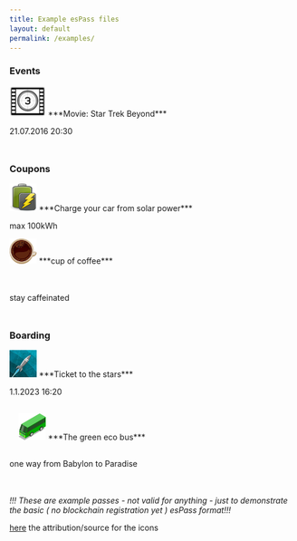 ```yaml
---
title: Example esPass files
layout: default
permalink: /examples/
---
```


### Events

<img class="passicon" src="/assets/img/pass_icons/movie.png"/>
***Movie: Star Trek Beyond***

21.07.2016 20:30

 <p style="clear:left;margin-bottom:48px"/>



### Coupons
<img class="passicon" src="/assets/img/pass_icons/charge.png"/>
***Charge your car from solar power***

max 100kWh

 <p style="clear:left;margin-bottom:48px"/>

 <a href="#">
 <img class="passicon" src="/assets/img/pass_icons/coffee.png"/></a>
 ***cup of coffee***

 stay caffeinated
 <p style="clear:left;margin-bottom:48px"/>

### Boarding
<img class="passicon" src="/assets/img/pass_icons/30C3.png"/>
***Ticket to the stars***

1.1.2023 16:20
<p style="clear:left;padding:16px"/>

<a href="#">
<img class="passicon" src="/assets/img/pass_icons/bus-green.png"/></a>
***The green eco bus***

one way from Babylon to Paradise

<p style="clear:left;margin-bottom:48px"/>

*!!! These are example passes - not valid for anything - just to demonstrate the basic ( no blockchain registration yet ) esPass format!!!*

[here](/imagecredits/) the attribution/source for the icons
